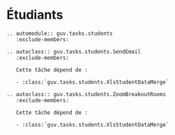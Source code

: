 # Étudiants

```{eval-rst}
.. automodule:: guv.tasks.students
   :exclude-members:
```

```{eval-rst}
.. autoclass:: guv.tasks.students.SendEmail
   :exclude-members:

   Cette tâche dépend de :

   - :class:`guv.tasks.students.XlsStudentDataMerge`
```

```{eval-rst}
.. autoclass:: guv.tasks.students.ZoomBreakoutRooms
   :exclude-members:

   Cette tâche dépend de :

   - :class:`guv.tasks.students.XlsStudentDataMerge`
```
